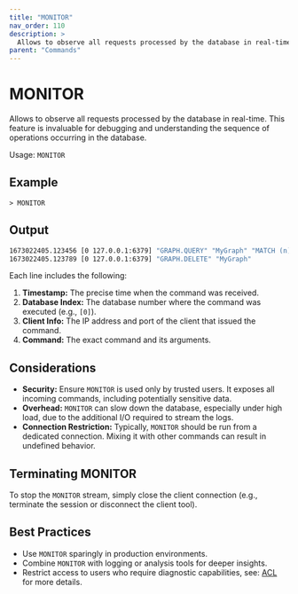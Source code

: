 ```yaml
---
title: "MONITOR"
nav_order: 110
description: >
  Allows to observe all requests processed by the database in real-time. 
parent: "Commands"    
---
```


# MONITOR

Allows to observe all requests processed by the database in real-time. 
This feature is invaluable for debugging and understanding the sequence of operations occurring in the database.

Usage: `MONITOR`

## Example

```
> MONITOR
```

## Output

```sh
1673022405.123456 [0 127.0.0.1:6379] "GRAPH.QUERY" "MyGraph" "MATCH (n) return n"
1673022405.123789 [0 127.0.0.1:6379] "GRAPH.DELETE" "MyGraph"
```

Each line includes the following:

1. **Timestamp:** The precise time when the command was received.
2. **Database Index:** The database number where the command was executed (e.g., `[0]`).
3. **Client Info:** The IP address and port of the client that issued the command.
4. **Command:** The exact command and its arguments.

## Considerations

- **Security:** Ensure `MONITOR` is used only by trusted users. It exposes all incoming commands, including potentially sensitive data.
- **Overhead:** `MONITOR` can slow down the database, especially under high load, due to the additional I/O required to stream the logs.
- **Connection Restriction:** Typically, `MONITOR` should be run from a dedicated connection. Mixing it with other commands can result in undefined behavior.

## Terminating MONITOR

To stop the `MONITOR` stream, simply close the client connection (e.g., terminate the session or disconnect the client tool).

## Best Practices

- Use `MONITOR` sparingly in production environments.
- Combine `MONITOR` with logging or analysis tools for deeper insights.
- Restrict access to users who require diagnostic capabilities, see: [ACL](/commands/acl) for more details.
